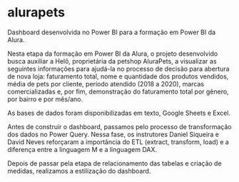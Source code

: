 # alurapets
Dashboard desenvolvida no Power BI para a formação em Power BI da Alura.

Nesta etapa da formação em Power BI da Alura, o projeto desenvolvido busca auxiliar a Helô, proprietária da petshop AluraPets, a visualizar as seguintes informações para ajudá-la no processo de decisão para abertura de nova loja: faturamento total, nome e quantidade dos produtos vendidos, média de pets por cliente, período atendido (2018 a 2020), marcas comercializadas e, por fim, demonstração do faturamento total por gênero, por bairro e por mês/ano.

As bases de dados foram disponibilizadas em texto, Google Sheets e Excel.

Antes de construir o dashboard, passamos pelo processo de transformação dos dados no Power Query. Nessa fase, os instrutores Daniel Siqueira e David Neves reforçaram a importância do ETL (extract, transform, load) e a diferença entre a linguagem M e a linguagem DAX.

Depois de passar pela etapa de relacionamento das tabelas e criação de medidas, realizamos a estilização do dashboard.
